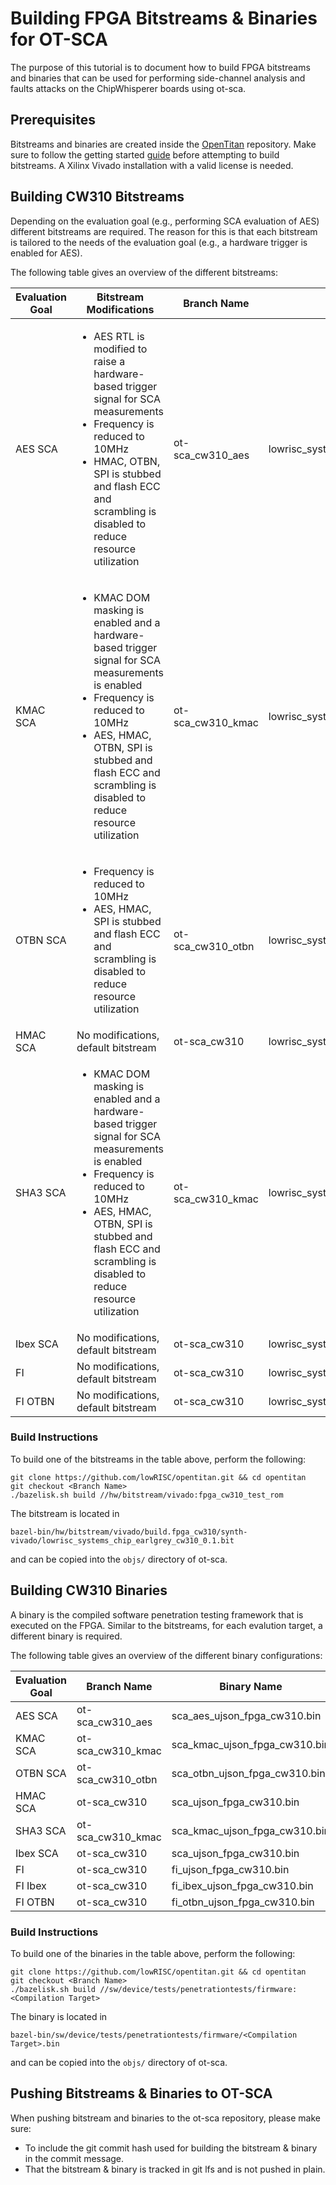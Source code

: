# Building FPGA Bitstreams & Binaries for OT-SCA

The purpose of this tutorial is to document how to build FPGA bitstreams and binaries that can be used for performing side-channel analysis and faults attacks on the ChipWhisperer boards using ot-sca.

## Prerequisites

Bitstreams and binaries are created inside the [OpenTitan](https://github.com/lowRISC/OpenTitan) repository.
Make sure to follow the getting started [guide](https://opentitan.org/book/doc/getting_started/index.html) before attempting to build bitstreams.
A Xilinx Vivado installation with a valid license is needed.

## Building CW310 Bitstreams

Depending on the evaluation goal (e.g., performing SCA evaluation of AES) different bitstreams are required.
The reason for this is that each bitstream is tailored to the needs of the evaluation goal (e.g., a hardware trigger is enabled for AES).

The following table gives an overview of the different bitstreams:

| Evaluation Goal | Bitstream Modifications                                                                                                                                                                                                                                                  | Branch Name  | Bitstream Name                                             |
|-----------------|--------------------------------------------------------------------------------------------------------------------------------------------------------------------------------------------------------------------------------------------------------------------------|--------------|-------------------------------------------------|
| AES SCA         | <ul><li>AES RTL is modified to raise a hardware-based trigger signal for SCA measurements</li><li>Frequency is reduced to 10MHz</li><li>HMAC, OTBN, SPI is stubbed and flash ECC and scrambling is disabled to reduce resource utilization</li></ul>                     | ot-sca_cw310_aes   | lowrisc_systems_chip_earlgrey_cw310_0.1_aes.bit  |
| KMAC SCA        | <ul><li>KMAC DOM masking is enabled and a hardware-based trigger signal for SCA measurements is enabled</li><li>Frequency is reduced to 10MHz</li><li>AES, HMAC, OTBN, SPI is stubbed and flash ECC and scrambling is disabled to reduce resource utilization</li></ul>  | ot-sca_cw310_kmac  | lowrisc_systems_chip_earlgrey_cw310_0.1_kmac.bit |
| OTBN SCA        | <ul><li>Frequency is reduced to 10MHz</li><li>AES, HMAC, SPI is stubbed and flash ECC and scrambling is disabled to reduce resource utilization</li></ul> | ot-sca_cw310_otbn  | lowrisc_systems_chip_earlgrey_cw310_0.1_otbn.bit |
| HMAC SCA        | No modifications, default bitstream                                                                                                                                                                                                                                      | ot-sca_cw310       | lowrisc_systems_chip_earlgrey_cw310_0.1.bit      |
| SHA3 SCA        | <ul><li>KMAC DOM masking is enabled and a hardware-based trigger signal for SCA measurements is enabled</li><li>Frequency is reduced to 10MHz</li><li>AES, HMAC, OTBN, SPI is stubbed and flash ECC and scrambling is disabled to reduce resource utilization</li></ul>  | ot-sca_cw310_kmac  | lowrisc_systems_chip_earlgrey_cw310_0.1_kmac.bit |
| Ibex SCA        | No modifications, default bitstream                                                                                                                                                                                                                                      | ot-sca_cw310       | lowrisc_systems_chip_earlgrey_cw310_0.1.bit      |
| FI              | No modifications, default bitstream                                                                                                                                                                                                                                      | ot-sca_cw310       | lowrisc_systems_chip_earlgrey_cw310_0.1.bit      |
| FI OTBN         | No modifications, default bitstream                                                                                                                                                                                                                                      | ot-sca_cw310       | lowrisc_systems_chip_earlgrey_cw310_0.1.bit      |

### Build Instructions

To build one of the bitstreams in the table above, perform the following:

```console
git clone https://github.com/lowRISC/opentitan.git && cd opentitan
git checkout <Branch Name>
./bazelisk.sh build //hw/bitstream/vivado:fpga_cw310_test_rom
```

The bitstream is located in
```console
bazel-bin/hw/bitstream/vivado/build.fpga_cw310/synth-vivado/lowrisc_systems_chip_earlgrey_cw310_0.1.bit
```
and can be copied into the `objs/` directory of ot-sca.

## Building CW310 Binaries

A binary is the compiled software penetration testing framework that is executed on the FPGA.
Similar to the bitstreams, for each evalution target, a different binary is required.

The following table gives an overview of the different binary configurations:

| Evaluation Goal | Branch Name        | Binary Name                   | Compilation Target                       |
|-----------------|--------------------|-------------------------------|------------------------------------------|
| AES SCA         | ot-sca_cw310_aes   | sca_aes_ujson_fpga_cw310.bin  | pen_test_sca_fpga_cw310_test_rom         |
| KMAC SCA        | ot-sca_cw310_kmac  | sca_kmac_ujson_fpga_cw310.bin | pen_test_sca_fpga_cw310_test_rom         |
| OTBN SCA        | ot-sca_cw310_otbn  | sca_otbn_ujson_fpga_cw310.bin | pen_test_sca_fpga_cw310_test_rom         |
| HMAC SCA        | ot-sca_cw310       | sca_ujson_fpga_cw310.bin      | pen_test_sca_fpga_cw310_test_rom         |
| SHA3 SCA        | ot-sca_cw310_kmac  | sca_kmac_ujson_fpga_cw310.bin | pen_test_sca_fpga_cw310_test_rom         |
| Ibex SCA        | ot-sca_cw310       | sca_ujson_fpga_cw310.bin      | pen_test_sca_fpga_cw310_test_rom         |
| FI              | ot-sca_cw310       | fi_ujson_fpga_cw310.bin       | pen_test_fi_fpga_cw310_test_rom          |
| FI Ibex         | ot-sca_cw310       | fi_ibex_ujson_fpga_cw310.bin  | pen_test_fi_ibex_fpga_cw310_test_rom     |
| FI OTBN         | ot-sca_cw310       | fi_otbn_ujson_fpga_cw310.bin  | pen_test_fi_otbn_fpga_cw310_test_rom     |

### Build Instructions

To build one of the binaries in the table above, perform the following:

```console
git clone https://github.com/lowRISC/opentitan.git && cd opentitan
git checkout <Branch Name>
./bazelisk.sh build //sw/device/tests/penetrationtests/firmware:<Compilation Target>
```

The binary is located in
```console
bazel-bin/sw/device/tests/penetrationtests/firmware/<Compilation Target>.bin
```
and can be copied into the `objs/` directory of ot-sca.

## Pushing Bitstreams & Binaries to OT-SCA

When pushing bitstream and binaries to the ot-sca repository, please make sure:
- To include the git commit hash used for building the bitstream & binary in the commit message.
- That the bitstream & binary is tracked in git lfs and is not pushed in plain.